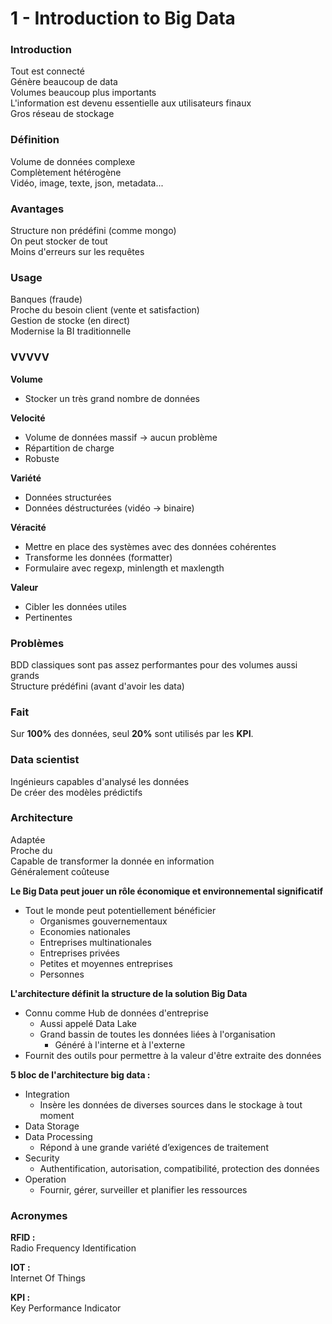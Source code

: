# 1 - Introduction to Big Data

### Introduction

Tout est connecté  
Génère beaucoup de data  
Volumes beaucoup plus importants  
L'information est devenu essentielle aux utilisateurs finaux  
Gros réseau de stockage

### Définition

Volume de données complexe  
Complètement hétérogène  
Vidéo, image, texte, json, metadata...

### Avantages

Structure non prédéfini (comme mongo)  
On peut stocker de tout  
Moins d'erreurs sur les requêtes

### Usage

Banques (fraude)  
Proche du besoin client (vente et satisfaction)  
Gestion de stocke (en direct)  
Modernise la BI traditionnelle

### VVVVV

**Volume**

  - Stocker un très grand nombre de données

**Velocité**

  - Volume de données massif -> aucun problème
  - Répartition de charge
  - Robuste

**Variété**

  - Données structurées
  - Données déstructurées (vidéo -> binaire)

**Véracité**

  - Mettre en place des systèmes avec des données cohérentes
  - Transforme les données (formatter)
  - Formulaire avec regexp, minlength et maxlength

**Valeur**

  - Cibler les données utiles
  - Pertinentes

### Problèmes

BDD classiques sont pas assez performantes pour des volumes aussi grands  
Structure prédéfini (avant d'avoir les data)

### Fait

Sur **100%** des données, seul **20%** sont utilisés par les **KPI**.

### Data scientist

Ingénieurs capables d'analysé les données  
De créer des modèles prédictifs

### Architecture

Adaptée  
Proche du   
Capable de transformer la donnée en information  
Généralement coûteuse

**Le Big Data peut jouer un rôle économique et environnemental significatif**

  - Tout le monde peut potentiellement bénéficier
    - Organismes gouvernementaux
    - Economies nationales
    - Entreprises multinationales
    - Entreprises privées
    - Petites et moyennes entreprises
    - Personnes

**L'architecture définit la structure de la solution Big Data**

  - Connu comme Hub de données d'entreprise
    - Aussi appelé Data Lake
    - Grand bassin de toutes les données liées à l'organisation
      - Généré à l'interne et à l'externe
  - Fournit des outils pour permettre à la valeur d'être extraite des données

**5 bloc de l'architecture big data :**

  - Integration
    - Insère les données de diverses sources dans le stockage à tout moment
  - Data Storage
  - Data Processing
    - Répond à une grande variété d’exigences de traitement
  - Security
    - Authentification, autorisation, compatibilité, protection des données
  - Operation
    - Fournir, gérer, surveiller et planifier les ressources

### Acronymes

**RFID :**  
Radio Frequency Identification

**IOT :**  
Internet Of Things

**KPI :**  
Key Performance Indicator
